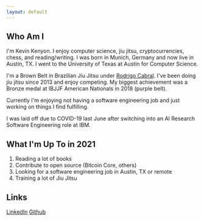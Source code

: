 ```yaml
---
layout: default
---
```


## Who Am I

I'm Kevin Kenyon. I enjoy computer science, jiu jitsu, cryptocurrencies, chess, and reading/writing. I was born in Munich, Germany and now live in Austin, TX.
I went to the University of Texas at Austin for Computer Science. 

I'm a Brown Belt in Brazilian Jiu Jitsu under [Rodrigo Cabral](http://brazilianfightfactory.com/). I've been doing jiu jitsu since
2013 and enjoy competing. My biggest achievement was a Bronze medal at IBJJF American Nationals in 2018 (purple belt).

Currently I'm enjoying not having a software engineering job and just working on things I find fulfilling.

I was laid off due to COVID-19 last June after switching into an AI Research Software Engineering role at IBM.

## What I'm Up To in 2021
1. Reading a lot of books
2. Contribute to open source (Bitcoin Core, others)
3. Looking for a software engineering job in Austin, TX or remote
4. Training a lot of Jiu Jitsu

## Links
[LinkedIn](https://www.linkedin.com/in/kevinkenyon)
[Github](https://github.com/kvkenyon)

